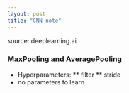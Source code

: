 ```yaml
---
layout: post
title: "CNN note"
---
```

source: deeplearning.ai

### MaxPooling and AveragePooling
* Hyperparameters:
** filter
** stride
* no parameters to learn
